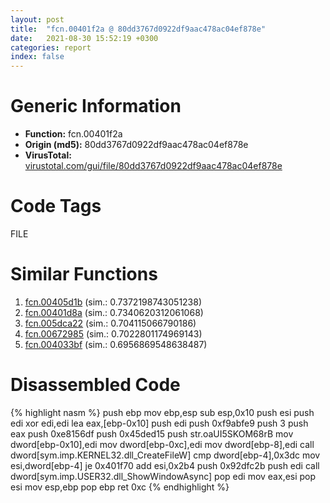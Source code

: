 ```yaml
---
layout: post
title:  "fcn.00401f2a @ 80dd3767d0922df9aac478ac04ef878e"
date:   2021-08-30 15:52:19 +0300
categories: report
index: false
---
```


# Generic Information
- **Function:** fcn.00401f2a
- **Origin (md5):** 80dd3767d0922df9aac478ac04ef878e
- **VirusTotal:** [virustotal.com/gui/file/80dd3767d0922df9aac478ac04ef878e][virustotal_ref]

# Code Tags
<span class="tag" id="FILE">FILE</span>


# Similar Functions

1. [fcn.00405d1b][similar_1_ref] (sim.: 0.7372198743051238)
2. [fcn.00401d8a][similar_2_ref] (sim.: 0.7340620312061068)
3. [fcn.005dca22][similar_3_ref] (sim.: 0.704115066790186)
4. [fcn.00672985][similar_4_ref] (sim.: 0.7022801174969143)
5. [fcn.004033bf][similar_5_ref] (sim.: 0.6956869548638487)


# Disassembled Code

{% highlight nasm %}
push ebp
mov ebp,esp
sub esp,0x10
push esi
push edi
xor edi,edi
lea eax,[ebp-0x10]
push edi
push 0xf9abfe9
push 3
push eax
push 0xe8156df
push 0x45ded15
push str.oaUI5SKOM68rB
mov dword[ebp-0x10],edi
mov dword[ebp-0xc],edi
mov dword[ebp-8],edi
call dword[sym.imp.KERNEL32.dll_CreateFileW]
cmp dword[ebp-4],0x3dc
mov esi,dword[ebp-4]
je 0x401f70
add esi,0x2b4
push 0x92dfc2b
push edi
call dword[sym.imp.USER32.dll_ShowWindowAsync]
pop edi
mov eax,esi
pop esi
mov esp,ebp
pop ebp
ret 0xc
{% endhighlight %}


[similar_1_ref]: /report/fcn.00405d1b@f7fdde1e34169179beb179f5c2c38adb
[similar_2_ref]: /report/fcn.00401d8a@f40e41234bc244856083b8839ad797e1
[similar_3_ref]: /report/fcn.005dca22@69415b1e6ea16c7a88afae06ceb758c6
[similar_4_ref]: /report/fcn.00672985@91d2dbd35d267fbd0e76a6957e77ff88
[similar_5_ref]: /report/fcn.004033bf@35459c3a1793526709d42ddd5b0c1d53
[virustotal_ref]: https://www.virustotal.com/gui/file/80dd3767d0922df9aac478ac04ef878e
